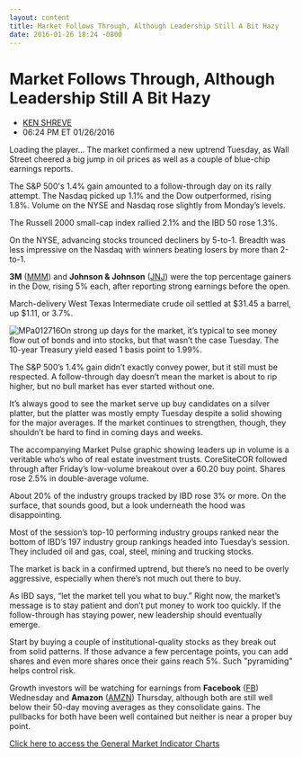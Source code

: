 ```yaml
---
layout: content
title: Market Follows Through, Although Leadership Still A Bit Hazy
date: 2016-01-26 18:24 -0800
---
```



Market Follows Through, Although Leadership Still A Bit Hazy
=============================================================




* [KEN SHREVE](https://www.investors.com/author/shrevek/ "Posts by KEN SHREVE")
* 06:24 PM ET 01/26/2016




Loading the player...
The market confirmed a new uptrend Tuesday, as Wall Street cheered a big jump in oil prices as well as a couple of blue-chip earnings reports.


The S&P 500's 1.4% gain amounted to a follow-through day on its rally attempt. The Nasdaq picked up 1.1% and the Dow outperformed, rising 1.8%. Volume on the NYSE and Nasdaq rose slightly from Monday’s levels.


The Russell 2000 small-cap index rallied 2.1% and the IBD 50 rose 1.3%.


On the NYSE, advancing stocks trounced decliners by 5-to-1. Breadth was less impressive on the Nasdaq with winners beating losers by more than 2-to-1.


**3M** ([MMM](https://research.investors.com/quote.aspx?symbol=MMM)) and **Johnson & Johnson** ([JNJ](https://research.investors.com/quote.aspx?symbol=JNJ)) were the top percentage gainers in the Dow, rising 5% each, after reporting strong earnings before the open.


March-delivery West Texas Intermediate crude oil settled at $31.45 a barrel, up $1.11, or 3.7%.


![MPa012716](https://www.investors.com/wp-content/uploads/2016/01/MPa012716-176x300.jpg)On strong up days for the market, it’s typical to see money flow out of bonds and into stocks, but that wasn’t the case Tuesday. The 10-year Treasury yield eased 1 basis point to 1.99%.


The S&P 500’s 1.4% gain didn’t exactly convey power, but it still must be respected. A follow-through day doesn’t mean the market is about to rip higher, but no bull market has ever started without one.


It’s always good to see the market serve up buy candidates on a silver platter, but the platter was mostly empty Tuesday despite a solid showing for the major averages. If the market continues to strengthen, though, they shouldn’t be hard to find in coming days and weeks.


The accompanying Market Pulse graphic showing leaders up in volume is a veritable who’s who of real estate investment trusts. CoreSiteCOR followed through after Friday’s low-volume breakout over a 60.20 buy point. Shares rose 2.5% in double-average volume.


About 20% of the industry groups tracked by IBD rose 3% or more. On the surface, that sounds good, but a look underneath the hood was disappointing.


Most of the session’s top-10 performing industry groups ranked near the bottom of IBD’s 197 industry group rankings headed into Tuesday’s session. They included oil and gas, coal, steel, mining and trucking stocks.


The market is back in a confirmed uptrend, but there’s no need to be overly aggressive, especially when there’s not much out there to buy.


As IBD says, “let the market tell you what to buy.” Right now, the market’s message is to stay patient and don’t put money to work too quickly. If the follow-through has staying power, new leadership should eventually emerge.


Start by buying a couple of institutional-quality stocks as they break out from solid patterns. If those advance a few percentage points, you can add shares and even more shares once their gains reach 5%. Such "pyramiding" helps control risk.


Growth investors will be watching for earnings from **Facebook** ([FB](https://research.investors.com/quote.aspx?symbol=FB)) Wednesday and **Amazon** ([AMZN](https://research.investors.com/quote.aspx?symbol=AMZN)) Thursday, although both are still well below their 50-day moving averages as they consolidate gains. The pullbacks for both have been well contained but neither is near a proper buy point.


[Click here to access the General Market Indicator Charts](https://www.investors.com/wp-content/uploads/2016/01/GMI_012716.pdf)




